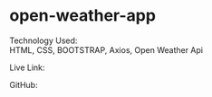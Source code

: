# open-weather-app

Technology Used:  
    HTML, 
    CSS, 
    BOOTSTRAP, 
    Axios,
    Open Weather Api

Live Link: 

GitHub: 